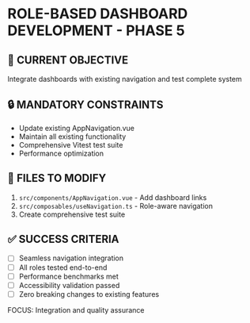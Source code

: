 # ROLE-BASED DASHBOARD DEVELOPMENT - PHASE 5

## 🎯 CURRENT OBJECTIVE
Integrate dashboards with existing navigation and test complete system

## 🔒 MANDATORY CONSTRAINTS
- Update existing AppNavigation.vue
- Maintain all existing functionality
- Comprehensive Vitest test suite
- Performance optimization

## 📁 FILES TO MODIFY
1. `src/components/AppNavigation.vue` - Add dashboard links
2. `src/composables/useNavigation.ts` - Role-aware navigation
3. Create comprehensive test suite

## ✅ SUCCESS CRITERIA
- [ ] Seamless navigation integration
- [ ] All roles tested end-to-end
- [ ] Performance benchmarks met
- [ ] Accessibility validation passed
- [ ] Zero breaking changes to existing features

FOCUS: Integration and quality assurance